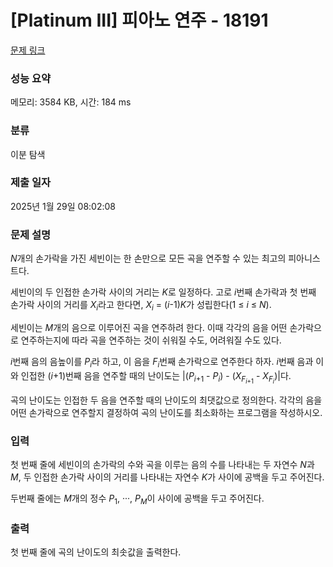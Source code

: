 # [Platinum III] 피아노 연주 - 18191 

[문제 링크](https://www.acmicpc.net/problem/18191) 

### 성능 요약

메모리: 3584 KB, 시간: 184 ms

### 분류

이분 탐색

### 제출 일자

2025년 1월 29일 08:02:08

### 문제 설명

<p><em>N</em>개의 손가락을 가진 세빈이는 한 손만으로 모든 곡을 연주할 수 있는 최고의 피아니스트다.</p>

<p>세빈이의 두 인접한 손가락 사이의 거리는 <em>K</em>로 일정하다. 고로 <em>i</em>번째 손가락과 첫 번째 손가락 사이의 거리를 <em>X<sub>i</sub></em>라고 한다면, <em>X<sub>i</sub></em> = (<em>i</em>-1)<em>K</em>가 성립한다(1 ≤ <em>i</em> ≤ <em>N</em>).</p>

<p>세빈이는 <em>M</em>개의 음으로 이루어진 곡을 연주하려 한다. 이때 각각의 음을 어떤 손가락으로 연주하는지에 따라 곡을 연주하는 것이 쉬워질 수도, 어려워질 수도 있다.</p>

<p><em>i</em>번째 음의 음높이를 <em>P<sub>i</sub></em>라 하고, 이 음을 <em>F<sub>i</sub></em>번째 손가락으로 연주한다 하자. <em>i</em>번째 음과 이와 인접한 (<em>i</em>+1)번째 음을 연주할 때의 난이도는 |(<em>P<sub>i</sub></em><sub>+1</sub> - <em>P<sub>i</sub></em>) - (<em>X<sub>F<sub>i</sub></sub></em><sub><sub>+1</sub></sub> - <em>X<sub>F<sub>i</sub></sub></em>)|다.</p>

<p>곡의 난이도는 인접한 두 음을 연주할 때의 난이도의 최댓값으로 정의한다. 각각의 음을 어떤 손가락으로 연주할지 결정하여 곡의 난이도를 최소화하는 프로그램을 작성하시오.</p>

### 입력 

 <p>첫 번째 줄에 세빈이의 손가락의 수와 곡을 이루는 음의 수를 나타내는 두 자연수 <em>N</em>과 <em>M</em>, 두 인접한 손가락 사이의 거리를 나타내는 자연수 <em>K</em>가 사이에 공백을 두고 주어진다.</p>

<p>두번째 줄에는 <em>M</em>개의 정수 <em>P</em><sub>1</sub>, ···, <em>P<sub>M</sub></em>이 사이에 공백을 두고 주어진다.</p>

### 출력 

 <p>첫 번째 줄에 곡의 난이도의 최솟값을 출력한다.</p>

